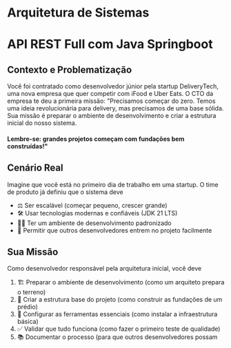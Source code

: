 # Arquitetura de Sistemas 
# API REST Full com Java Springboot

## Contexto e Problematização
Você foi contratado como desenvolvedor júnior pela startup DeliveryTech, uma nova empresa que quer competir com iFood e Uber Eats. O CTO da empresa te deu a primeira missão:
"Precisamos começar do zero. Temos uma ideia revolucionária para delivery, mas precisamos de uma base sólida.
Sua missão é preparar o ambiente de desenvolvimento e criar a estrutura inicial do nosso sistema.
#### Lembre-se: grandes projetos começam com fundações bem construídas!"


## Cenário Real
Imagine que você está no primeiro dia de trabalho em uma startup. O time de produto já definiu que o sistema deve
- ⚖️ Ser escalável (começar pequeno, crescer grande)
- 🛠️ Usar tecnologias modernas e confiáveis (JDK 21 LTS)
- 🧑‍💻 Ter um ambiente de desenvolvimento padronizado
- 🤝 Permitir que outros desenvolvedores entrem no projeto facilmente

## Sua Missão
Como desenvolvedor responsável pela arquitetura inicial, você deve
1. 🏗️ Preparar o ambiente de desenvolvimento (como um arquiteto prepara o terreno)
2. 🧱 Criar a estrutura base do projeto (como construir as fundações de um prédio)
3. 🔧 Configurar as ferramentas essenciais (como instalar a infraestrutura básica)
4. ✅ Validar que tudo funciona (como fazer o primeiro teste de qualidade)
5. 📚 Documentar o processo (para que outros desenvolvedores possam

